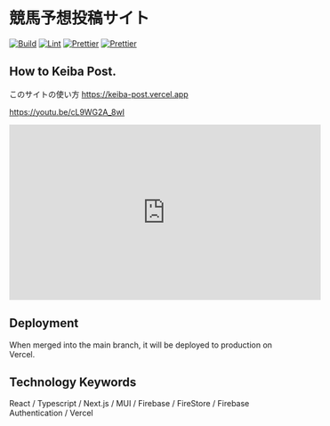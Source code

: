 # 競馬予想投稿サイト

[![Build](https://github.com/ham0215/keiba-post/actions/workflows/build.yml/badge.svg)](https://github.com/ham0215/keiba-post/actions/workflows/build.yml)
[![Lint](https://github.com/ham0215/keiba-post/actions/workflows/lint.yml/badge.svg)](https://github.com/ham0215/keiba-post/actions/workflows/lint.yml)
[![Prettier](https://github.com/ham0215/keiba-post/actions/workflows/prettier.yml/badge.svg)](https://github.com/ham0215/keiba-post/actions/workflows/prettier.yml)
[![Prettier](https://github.com/ham0215/keiba-post/actions/workflows/prettier.yml/badge.svg)](https://github.com/ham0215/keiba-post/actions/workflows/prettier.yml)

## How to Keiba Post.

このサイトの使い方
https://keiba-post.vercel.app

https://youtu.be/cL9WG2A_8wI

<iframe width="560" height="315" src="https://www.youtube.com/embed/cL9WG2A_8wI" title="YouTube video player" frameborder="0" allow="accelerometer; autoplay; clipboard-write; encrypted-media; gyroscope; picture-in-picture" allowfullscreen></iframe>

## Deployment

When merged into the main branch, it will be deployed to production on Vercel.

## Technology Keywords

React / Typescript / Next.js / MUI / Firebase / FireStore / Firebase Authentication / Vercel
